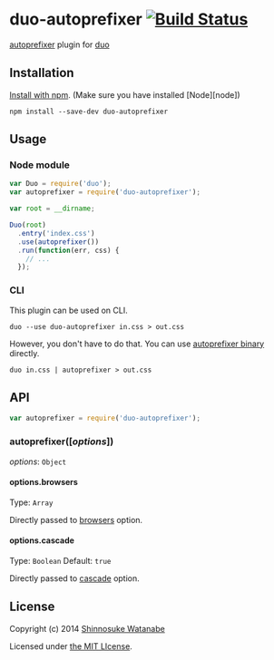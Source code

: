# duo-autoprefixer [![Build Status](https://travis-ci.org/duojs/autoprefixer.svg?branch=master)](https://travis-ci.org/duojs/autoprefixer)


[autoprefixer](https://github.com/ai/autoprefixer) plugin for [duo](https://www.npmjs.org/package/duo)

## Installation

[Install with npm](https://www.npmjs.org/doc/cli/npm-install.html). (Make sure you have installed [Node][node])

```
npm install --save-dev duo-autoprefixer
```

## Usage

### Node module

```javascript
var Duo = require('duo');
var autoprefixer = require('duo-autoprefixer');

var root = __dirname;

Duo(root)
  .entry('index.css')
  .use(autoprefixer())
  .run(function(err, css) {
    // ...
  });
```

### CLI

This plugin can be used on CLI.

```
duo --use duo-autoprefixer in.css > out.css
```

However, you don't have to do that. You can use [autoprefixer binary](https://github.com/postcss/autoprefixer#cli) directly.

```
duo in.css | autoprefixer > out.css
```

## API

```javascript
var autoprefixer = require('duo-autoprefixer');
```

### autoprefixer([*options*])

*options*: `Object`

#### options.browsers

Type: `Array`

Directly passed to [browsers](https://github.com/postcss/autoprefixer#browsers) option.

#### options.cascade

Type: `Boolean`
Default: `true`

Directly passed to [cascade](https://github.com/postcss/autoprefixer#visual-cascade) option.

## License

Copyright (c) 2014 [Shinnosuke Watanabe](https://github.com/shinnn)

Licensed under [the MIT LIcense](./LICENSE).
